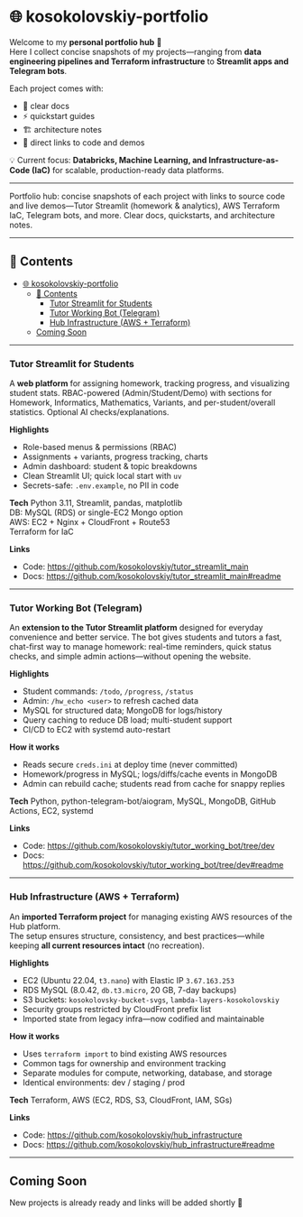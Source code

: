 # 🌐 kosokolovskiy-portfolio

Welcome to my **personal portfolio hub** 🎯  
Here I collect concise snapshots of my projects—ranging from **data engineering pipelines and Terraform infrastructure** to **Streamlit apps and Telegram bots**.  

Each project comes with:
- 📂 clear docs  
- ⚡ quickstart guides  
- 🏗️ architecture notes  
- 🔗 direct links to code and demos  

💡 Current focus: **Databricks, Machine Learning, and Infrastructure-as-Code (IaC)** for scalable, production-ready data platforms.

---

Portfolio hub: concise snapshots of each project with links to source code and live demos—Tutor Streamlit (homework & analytics), AWS Terraform IaC, Telegram bots, and more. Clear docs, quickstarts, and architecture notes.

---

## 📑 Contents
- [🌐 kosokolovskiy-portfolio](#-kosokolovskiy-portfolio)
  - [📑 Contents](#-contents)
    - [Tutor Streamlit for Students](#tutor-streamlit-for-students)
    - [Tutor Working Bot (Telegram)](#tutor-working-bot-telegram)
    - [Hub Infrastructure (AWS + Terraform)](#hub-infrastructure-aws--terraform)
  - [Coming Soon](#coming-soon)

---

### Tutor Streamlit for Students

A **web platform** for assigning homework, tracking progress, and visualizing student stats. RBAC-powered (Admin/Student/Demo) with sections for Homework, Informatics, Mathematics, Variants, and per-student/overall statistics. Optional AI checks/explanations.

**Highlights**
- Role-based menus & permissions (RBAC)
- Assignments + variants, progress tracking, charts
- Admin dashboard: student & topic breakdowns
- Clean Streamlit UI; quick local start with `uv`
- Secrets-safe: `.env.example`, no PII in code

**Tech**
Python 3.11, Streamlit, pandas, matplotlib  
DB: MySQL (RDS) or single-EC2 Mongo option  
AWS: EC2 + Nginx + CloudFront + Route53  
Terraform for IaC

**Links**
- Code: https://github.com/kosokolovskiy/tutor_streamlit_main  
- Docs: https://github.com/kosokolovskiy/tutor_streamlit_main#readme  

---

### Tutor Working Bot (Telegram)

An **extension to the Tutor Streamlit platform** designed for everyday convenience and better service. The bot gives students and tutors a fast, chat-first way to manage homework: real-time reminders, quick status checks, and simple admin actions—without opening the website.

**Highlights**
- Student commands: `/todo`, `/progress`, `/status`
- Admin: `/hw_echo <user>` to refresh cached data
- MySQL for structured data; MongoDB for logs/history
- Query caching to reduce DB load; multi-student support
- CI/CD to EC2 with systemd auto-restart

**How it works**
- Reads secure `creds.ini` at deploy time (never committed)
- Homework/progress in MySQL; logs/diffs/cache events in MongoDB
- Admin can rebuild cache; students read from cache for snappy replies

**Tech**
Python, python-telegram-bot/aiogram, MySQL, MongoDB, GitHub Actions, EC2, systemd

**Links**
- Code: https://github.com/kosokolovskiy/tutor_working_bot/tree/dev  
- Docs: https://github.com/kosokolovskiy/tutor_working_bot/tree/dev#readme  

---

### Hub Infrastructure (AWS + Terraform)

An **imported Terraform project** for managing existing AWS resources of the Hub platform.  
The setup ensures structure, consistency, and best practices—while keeping **all current resources intact** (no recreation).

**Highlights**
- EC2 (Ubuntu 22.04, `t3.nano`) with Elastic IP `3.67.163.253`  
- RDS MySQL (8.0.42, `db.t3.micro`, 20 GB, 7-day backups)  
- S3 buckets: `kosokolovsky-bucket-svgs`, `lambda-layers-kosokolovskiy`  
- Security groups restricted by CloudFront prefix list  
- Imported state from legacy infra—now codified and maintainable

**How it works**
- Uses `terraform import` to bind existing AWS resources  
- Common tags for ownership and environment tracking  
- Separate modules for compute, networking, database, and storage  
- Identical environments: dev / staging / prod  

**Tech**
Terraform, AWS (EC2, RDS, S3, CloudFront, IAM, SGs)  

**Links**
- Code: https://github.com/kosokolovskiy/hub_infrastructure  
- Docs: https://github.com/kosokolovskiy/hub_infrastructure#readme  

---

## Coming Soon

New projects is already ready and links will be added shortly 🚀
